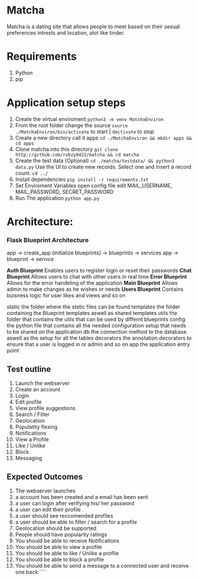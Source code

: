 # Matcha
Matcha is a dating site that allows people to meet based on their sexual preferences intrests and location, alot like tinder.

# Requirements
1. Python
2. pip 


# Application setup steps
1. Create the virtual enviroment 
    `python3 -m venv MatchaEnviron`
2. From the root folder change the source
    `source ./MatchaEnviron/bin/activate` to start | `dectivate` to stop
3. Create a new directory call it apps
    `cd ./MatchaEnviron && mkdir apps && cd apps`
4. Clone matcha into this directory
    `git clone http://github.com/rubzy0422/matcha && cd matcha`
5. Create the test data (Optional)
    `cd ./matcha/testdata/ && python3 data.py` 
    Use the UI to create new records. Select one and insert a record count.
    `cd ../`
6. Install dependencies
    `pip install -r requirements.txt`
7. Set Enviroment Variables
    open config file edit MAIL_USERNAME, MAIL_PASSWORD, SECRET_PASSWORD
8. Run The application
    `python app.py`

# Architecture:
### Flask Blueprint Architecture
app -> create_app (initialize blueprints)  -> blueprints -> services
app -> blueprint -> serivce 

<b>Auth Blueprint</b> Enables users to register login or reset their passwords
<b>Chat Blueprint</b> Allows users to chat with other users in real time
<b>Error Blueprint</b> Allows for the error handeling of the application 
<b>Main Blueprint</b> Allows admin to make changes as he wishes or needs
<b>Users Blueprint</b> Contains buisness logic for user likes and views and so on

static		the folder where the  static files can be found
templates	the folder containing the Blueprint templates aswell as shared templates
utils		the folder that contains the utils that can be used by differnt blueprints
config		the python file that contains all the needed configuration setup that needs to be shared on the application
db		the connection method to the database aswell as the setup for all the tables
decorators	the annotation decorators to ensure that a user is logged in or admin and so on
app		the application entry point


## Test outline 
1. Launch the webserver
2. Create an account 
3. Login
4. Edit profile
5. View profile suggestions.
6. Search / Filter
7. Geolocation
8. Populatity flexing
9. Notifications 
10. View a Profile
11. Like / Unlike
12. Block 
13. Messaging

## Expected Outcomes
1. The webserver launches
2. a account has been created and a email has been sent
3. a user can login after verifying his/ her password
4. a user can edit their profile 
5. a user should see reccomended profiles 
6. a user should be able to filter / search for a profile
7. Geolocation should be supported
8. People should have popularity ratings
9. You should be able to receive Notifications
10. You should be able to view a profile
11. You should be able to like / Unlike a profile
12. You should be able to block a profile
13. You should be able to send a message to a connected user and receive one back ````